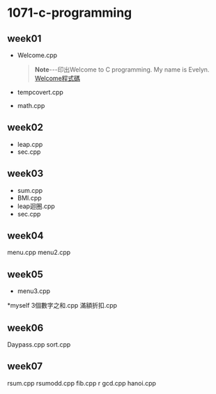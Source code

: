 # 1071-c-programming

## week01
* Welcome.cpp
  >**Note**---印出Welcome to C programming.
  >			 My name is Evelyn.
[Welcome程式碼](https://github.com/Evelyn05/1071-c-programming/blob/master/W01/welcome.cpp)


* tempcovert.cpp
* math.cpp



## week02

  * leap.cpp
  * sec.cpp
  
## week03
  * sum.cpp
  * BMI.cpp
  * leap迴圈.cpp
  * sec.cpp 
  
## week04
  menu.cpp
  menu2.cpp 
  
## week05
  * menu3.cpp
  
 *myself
  3個數字之和.cpp
  滿額折扣.cpp
 
## week06
 Daypass.cpp
 sort.cpp

## week07
  rsum.cpp
  rsumodd.cpp
  fib.cpp
  r gcd.cpp
  hanoi.cpp
<!--stackedit_data:
eyJoaXN0b3J5IjpbLTI1MTQ2MjkzOSwtOTA0MDQ5NDEyLC0yMD
UxNDI5NzgxLC0zMzc5NTg4OTldfQ==
-->